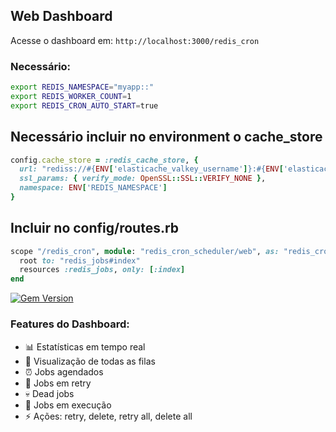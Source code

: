 ## Web Dashboard

Acesse o dashboard em: `http://localhost:3000/redis_cron`

### Necessário:

```bash
export REDIS_NAMESPACE="myapp::"
export REDIS_WORKER_COUNT=1
export REDIS_CRON_AUTO_START=true
```

## Necessário incluir no environment o cache_store

```ruby
config.cache_store = :redis_cache_store, {
  url: "rediss://#{ENV['elasticache_valkey_username']}:#{ENV['elasticache_valkey_password']}@#{ENV['REDIS_SERVER']}:6379/0",
  ssl_params: { verify_mode: OpenSSL::SSL::VERIFY_NONE },
  namespace: ENV['REDIS_NAMESPACE']
}
```

## Incluir no config/routes.rb

```ruby
scope "/redis_cron", module: "redis_cron_scheduler/web", as: "redis_cron_scheduler_web" do
  root to: "redis_jobs#index"
  resources :redis_jobs, only: [:index]
end
```

[![Gem Version](https://badge.fury.io/rb/redis_cron_scheduler.svg?icon=si%3Arubygems)](https://badge.fury.io/rb/redis_cron_scheduler)

### Features do Dashboard:
- 📊 Estatísticas em tempo real
- 👀 Visualização de todas as filas
- ⏰ Jobs agendados
- 🔄 Jobs em retry
- 💀 Dead jobs
- 🏃 Jobs em execução
- ⚡ Ações: retry, delete, retry all, delete all

